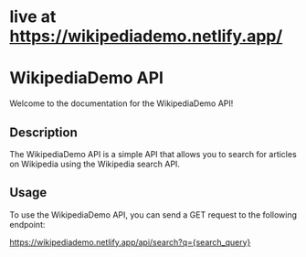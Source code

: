# live at https://wikipediademo.netlify.app/

# WikipediaDemo API

Welcome to the documentation for the WikipediaDemo API!

## Description

The WikipediaDemo API is a simple API that allows you to search for articles on Wikipedia using the Wikipedia search API.

## Usage

To use the WikipediaDemo API, you can send a GET request to the following endpoint:

https://wikipediademo.netlify.app/api/search?q={search_query}
